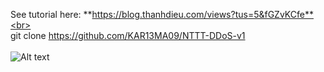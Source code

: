 See tutorial here: **https://blog.thanhdieu.com/views?tus=5&fGZvKCfe**<br><br>
git clone https://github.com/KAR13MA09/NTTT-DDoS-v1<br><br>
<img
  src="https://i.imgur.com/P5vPHUM.jpg"
  alt="Alt text"
  title="Optional title"
  style="display: inline-block; margin: 0 auto; max-width: 300px">
